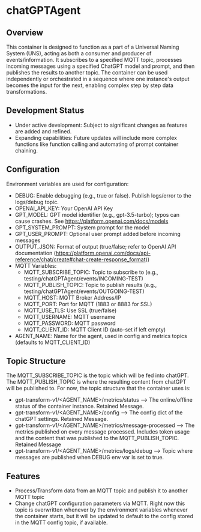 # chatGPTAgent
## Overview
This container is designed to function as a part of a Universal Naming System (UNS), acting as both a consumer and producer of events/information. It subscribes to a specified MQTT topic, processes incoming messages using a specified ChatGPT model and prompt, and then publishes the results to another topic. The container can be used independently or orchestrated in a sequence where one instance's output becomes the input for the next, enabling complex step by step data transformations.

## Development Status
- Under active development: Subject to significant changes as features are added and refined.
- Expanding capabilities: Future updates will include more complex functions like function calling and automating of prompt container chaining.

## Configuration
Environment variables are used for configuration:

- DEBUG: Enable debugging (e.g., true or false). Publish logs/error to the logs/debug topic.
- OPENAI_API_KEY: Your OpenAI API Key
- GPT_MODEL: GPT model identifier (e.g., gpt-3.5-turbo); typos can cause crashes. See https://platform.openai.com/docs/models
- GPT_SYSTEM_PROMPT: System prompt for the model
- GPT_USER_PROMPT: Optional user prompt added before incoming messages
- OUTPUT_JSON: Format of output (true/false; refer to OpenAI API documentation (https://platform.openai.com/docs/api-reference/chat/create#chat-create-response_format))
- MQTT Variables:
    - MQTT_SUBSCRIBE_TOPIC: Topic to subscribe to (e.g., testing/chatGPTAgent/events/INCOMING-TEST)
    - MQTT_PUBLISH_TOPIC: Topic to publish results (e.g., testing/chatGPTAgent/events/OUTGOING-TEST)
    - MQTT_HOST: MQTT Broker Address/IP
    - MQTT_PORT: Port for MQTT (1883 or 8883 for SSL)
    - MQTT_USE_TLS: Use SSL (true/false)
    - MQTT_USERNAME: MQTT username
    - MQTT_PASSWORD: MQTT password
    - MQTT_CLIENT_ID: MQTT Client ID (auto-set if left empty)
- AGENT_NAME: Name for the agent, used in config and metrics topics (defaults to MQTT_CLIENT_ID)

## Topic Structure
The MQTT_SUBSCRIBE_TOPIC is the topic which will be fed into chatGPT. The MQTT_PUBLISH_TOPIC is where the resulting content from chatGPT will be published to.
For now, the topic structure that the container uses is:
- gpt-transform-v1/<AGENT_NAME>/metrics/status --> The online/offline status of the container instance. Retained Message.
- gpt-transform-v1/<AGENT_NAME>/config --> The config dict of the chatGPT settings. Retained Message.
- gpt-transform-v1/<AGENT_NAME>/metrics/message-processed --> The metrics published on every message processed. Includes token usage and the content that was published to the MQTT_PUBLISH_TOPIC. Retained Message
- gpt-transform-v1/<AGENT_NAME>/metrics/logs/debug --> Topic where messages are published when DEBUG env var is set to true.

## Features
- Process/Transform data from an MQTT topic and publish it to another MQTT topic
- Change chatGPT configuration parameters via MQTT. Right now this topic is overwritten whenever by the environment variables whenever the container starts, but it will be updated to default to the config stored in the MQTT config topic, if available.